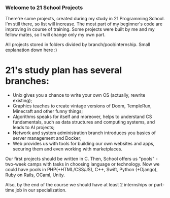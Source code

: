
### Welcome to 21 School Projects

There're some projects, created during my study in 21 Programming School. I'm still there, so list will increase. The most part of my beginner's code are improving in course of training. Some projects were built by me and my fellow mates, so I will change only my own part.

All projects stored in folders divided by branch/pool/internship. Small explanation down here :)



# 21's study plan has several branches:

- Unix gives you a chance to write your own OS (actually, rewrite existing);
- Graphics teaches to create vintage versions of Doom, TempleRun, Minecraft and other funny things;
- Algorithms speaks for itself and moreover, helps to understand CS fundamentals, such as data structures and computing systems, and leads to AI projects;
- Network and system administration branch introduces you basics of server management and Docker;
- Web provides us with tools for building our own websites and apps, securing them and even working with marketplaces.

Our first projects should be written in C. Then, School offers us "pools" - two-week camps with tasks in choosing language or technology. Now we could have pools in PHP(+HTML/CSS/JS), C++, Swift, Python (+Django), Ruby on Rails, OCaml, Unity.

Also, by the end of the course we should have at least 2 internships or part-time job in our specialization. 

